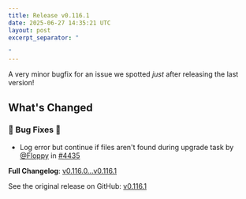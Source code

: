 ```yaml
---
title: Release v0.116.1
date: 2025-06-27 14:35:21 UTC
layout: post
excerpt_separator: "

"
---
```

A very minor bugfix for an issue we spotted *just* after releasing the last version!

## What's Changed
### 🐛 Bug Fixes 🐛
* Log error but continue if files aren't found during upgrade task by [@Floppy](https://github.com/Floppy) in [#4435](https://github.com/manyfold3d/manyfold/pull/4435)


**Full Changelog**: [v0.116.0...v0.116.1](https://github.com/manyfold3d/manyfold/compare/v0.116.0...v0.116.1)

See the original release on GitHub: [v0.116.1](https://github.com/manyfold3d/manyfold/releases/tag/v0.116.1)
